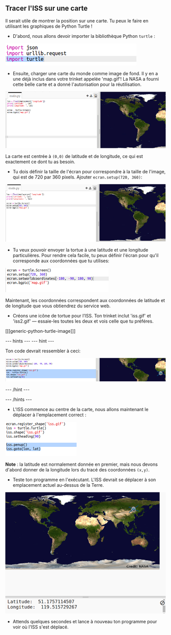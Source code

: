 ## Tracer l'ISS sur une carte

Il serait utile de montrer la position sur une carte. Tu peux le faire en utilisant les graphiques de Python Turtle !

+ D'abord, nous allons devoir importer la bibliothèque Python `turtle` :

![capture d'écran](images/iss-turtle.png)

+ Ensuite, charger une carte du monde comme image de fond. Il y en a une déjà inclus dans votre trinket appelée 'map.gif'! La NASA a fourni cette belle carte et a donné l'autorisation pour la réutilisation. 

![capture d’écran](images/iss-map.png)

La carte est centrée à `(0,0)` de latitude et de longitude, ce qui est exactement ce dont tu as besoin.

+ Tu dois définir la taille de l'écran pour correspondre à la taille de l'image, qui est de 720 par 360 pixels. Ajouter `ecran.setup(720, 360)`:

![capture d'écran](images/iss-setup.png)

+ Tu veux pouvoir envoyer la tortue à une latitude et une longitude particulières. Pour rendre cela facile, tu peux définir l'écran pour qu'il corresponde aux coordonnées que tu utilises:

![capture d'écran](images/iss-world.png)

Maintenant, les coordonnées correspondent aux coordonnées de latitude et de longitude que vous obtiendrez du service web.

+ Créons une icône de tortue pour l’ISS. Ton trinket inclut 'iss.gif' et 'iss2.gif' — essaie-les toutes les deux et vois celle que tu préféres. 

[[[generic-python-turtle-image]]]

--- hints ---
 --- hint ---

Ton code devrait ressembler à ceci:

![capture d'écran](images/iss-image.png)

--- /hint ---

--- /hints ---

+ L'ISS commence au centre de la carte, nous allons maintenant le déplacer à l'emplacement correct :

![capture d'écran](images/iss-plot.png)

**Note** : la latitude est normalement donnée en premier, mais nous devons d'abord donner de la longitude lors du tracé des coordonnées `(x,y)`.

+ Teste ton programme en l'exécutant. L'ISS devrait se déplacer à son emplacement actuel au-dessus de la Terre. 

![capture d'écran](images/iss-plotted.png)

+ Attends quelques secondes et lance à nouveau ton programme pour voir où l'ISS s'est déplacé.